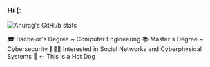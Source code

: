 ### Hi (:


![Anurag's GitHub stats](https://github-readme-stats.vercel.app/api?username=lucaatme&show_icons=true&theme=radical)

🎓 Bachelor's Degree ~ Computer Engineering
📚 Master's Degree ~ Cybersecurity
🧑🏼‍💻 Interested in Social Networks and Cyberphysical Systems
🌭 <- This is a Hot Dog